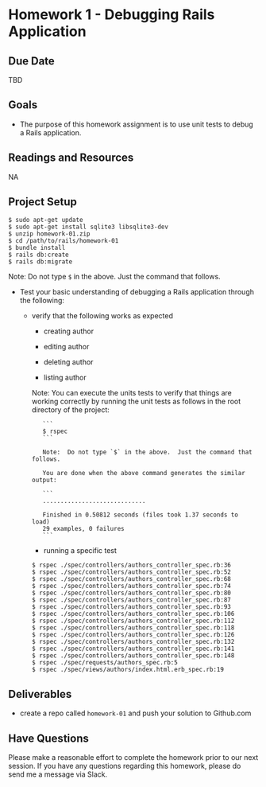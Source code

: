 # Homework 1 - Debugging Rails Application

## Due Date

TBD

## Goals

- The purpose of this homework assignment is to use unit tests to debug a Rails
  application.

## Readings and Resources

NA

## Project Setup

  ```
  $ sudo apt-get update
  $ sudo apt-get install sqlite3 libsqlite3-dev
  $ unzip homework-01.zip
  $ cd /path/to/rails/homework-01
  $ bundle install
  $ rails db:create
  $ rails db:migrate
  ```

  Note:  Do not type `$` in the above.  Just the command that follows.

- Test your basic understanding of debugging a Rails application through the
  following:

  - verify that the following works as expected

    - creating author

    - editing author

    - deleting author

    - listing author

    Note:  You can execute the units tests to verify that things are working
           correctly by running the unit tests as follows in the root directory
           of the project:

           ```
           $ rspec
           ```

           Note:  Do not type `$` in the above.  Just the command that follows.

           You are done when the above command generates the similar output:

           ```
           .............................

           Finished in 0.50812 seconds (files took 1.37 seconds to load)
           29 examples, 0 failures
           ```

    - running a specific test

    ```
    $ rspec ./spec/controllers/authors_controller_spec.rb:36
    $ rspec ./spec/controllers/authors_controller_spec.rb:52
    $ rspec ./spec/controllers/authors_controller_spec.rb:68
    $ rspec ./spec/controllers/authors_controller_spec.rb:74
    $ rspec ./spec/controllers/authors_controller_spec.rb:80
    $ rspec ./spec/controllers/authors_controller_spec.rb:87
    $ rspec ./spec/controllers/authors_controller_spec.rb:93
    $ rspec ./spec/controllers/authors_controller_spec.rb:106
    $ rspec ./spec/controllers/authors_controller_spec.rb:112
    $ rspec ./spec/controllers/authors_controller_spec.rb:118
    $ rspec ./spec/controllers/authors_controller_spec.rb:126
    $ rspec ./spec/controllers/authors_controller_spec.rb:132
    $ rspec ./spec/controllers/authors_controller_spec.rb:141
    $ rspec ./spec/controllers/authors_controller_spec.rb:148
    $ rspec ./spec/requests/authors_spec.rb:5
    $ rspec ./spec/views/authors/index.html.erb_spec.rb:19
    ```

## Deliverables

  - create a repo called `homework-01` and push your solution to Github.com

## Have Questions

Please make a reasonable effort to complete the homework prior to our next session.  If you have any questions regarding this homework, please do send me a message via Slack.
